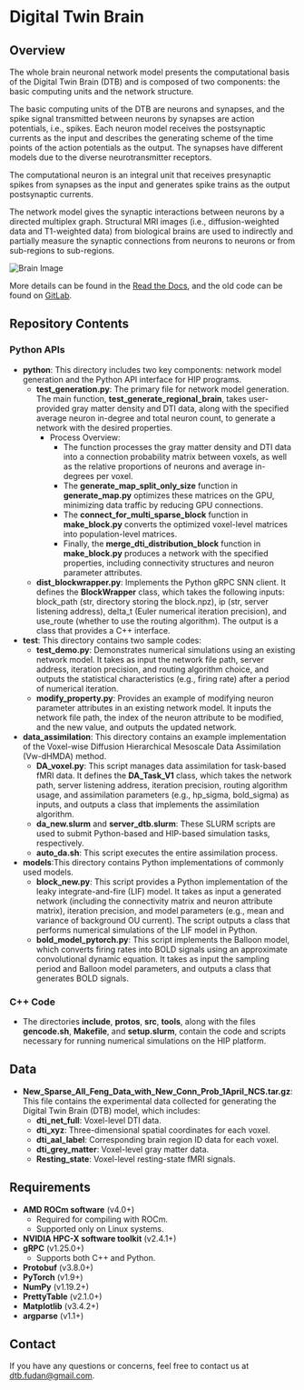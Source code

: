 # Digital Twin Brain

## Overview

The whole brain neuronal network model presents the computational basis of the Digital Twin Brain (DTB) and is composed of two components: the basic computing units and the network structure.

The basic computing units of the DTB are neurons and synapses, and the spike signal transmitted between neurons by synapses are action potentials, i.e., spikes. Each neuron model receives the postsynaptic currents as the input and describes the generating scheme of the time points of the action potentials as the output. The synapses have different models due to the diverse neurotransmitter receptors.

The computational neuron is an integral unit that receives presynaptic spikes from synapses as the input and generates spike trains as the output postsynaptic currents.

The network model gives the synaptic interactions between neurons by a directed multiplex graph. Structural MRI images (i.e., diffusion-weighted data and T1-weighted data) from biological brains are used to indirectly and partially measure the synaptic connections from neurons to neurons or from sub-regions to sub-regions.

![Brain Image](doc/source/fig/brain.png)

More details can be found in the [Read the Docs](https://readthedocs.org/projects/dtb-open/), and the old code can be found on [GitLab](https://gitlab.com/lu_seminar/spliking_nn_for_brain_simulation).

## Repository Contents

### Python APIs
- **python**: This directory includes two key components: network model generation and the Python API interface for HIP programs.
  - **test_generation.py**: The primary file for network model generation. The main function, **test_generate_regional_brain**, takes user-provided gray matter density and DTI data, along with the specified average neuron in-degree and total neuron count, to generate a network with the desired properties.
    - Process Overview:
      - The function processes the gray matter density and DTI data into a connection probability matrix between voxels, as well as the relative proportions of neurons and average in-degrees per voxel.
      - The **generate_map_split_only_size** function in **generate_map.py** optimizes these matrices on the GPU, minimizing data traffic by reducing GPU connections.
      - The **connect_for_multi_sparse_block** function in **make_block.py** converts the optimized voxel-level matrices into population-level matrices.
      - Finally, the **merge_dti_distribution_block** function in **make_block.py** produces a network with the specified properties, including connectivity structures and neuron parameter attributes.
  - **dist_blockwrapper.py**: Implements the Python gRPC SNN client. It defines the **BlockWrapper** class, which takes the following inputs: block_path (str, directory storing the block.npz), ip (str, server listening address), delta_t (Euler numerical iteration precision), and use_route (whether to use the routing algorithm). The output is a class that provides a C++ interface.
- **test**: This directory contains two sample codes: 
  - **test_demo.py**: Demonstrates numerical simulations using an existing network model. It takes as input the network file path, server address, iteration precision, and routing algorithm choice, and outputs the statistical characteristics (e.g., firing rate) after a period of numerical iteration.
  - **modify_property.py**: Provides an example of modifying neuron parameter attributes in an existing network model. It inputs the network file path, the index of the neuron attribute to be modified, and the new value, and outputs the updated network.
- **data_assimilation**: This directory contains an example implementation of the Voxel-wise Diffusion Hierarchical Mesoscale Data Assimilation (Vw-dHMDA) method.
  - **DA_voxel.py**: This script manages data assimilation for task-based fMRI data. It defines the **DA_Task_V1** class, which takes the network path, server listening address, iteration precision, routing algorithm usage, and assimilation parameters (e.g., hp_sigma, bold_sigma) as inputs, and outputs a class that implements the assimilation algorithm.
  - **da_new.slurm** and **server_dtb.slurm**: These SLURM scripts are used to submit Python-based and HIP-based simulation tasks, respectively.
  - **auto_da.sh**: This script executes the entire assimilation process.
- **models**:This directory contains Python implementations of commonly used models.
  - **block_new.py**: This script provides a Python implementation of the leaky integrate-and-fire (LIF) model. It takes as input a generated network (including the connectivity matrix and neuron attribute matrix), iteration precision, and model parameters (e.g., mean and variance of background OU current). The script outputs a class that performs numerical simulations of the LIF model in Python.
  - **bold_model_pytorch.py**: This script implements the Balloon model, which converts firing rates into BOLD signals using an approximate convolutional dynamic equation. It takes as input the sampling period and Balloon model parameters, and outputs a class that generates BOLD signals.


### C++ Code
- The directories **include**, **protos**, **src**, **tools**, along with the files **gencode.sh**, **Makefile**, and **setup.slurm**, contain the code and scripts necessary for running numerical simulations on the HIP platform.

## Data
- **New_Sparse_All_Feng_Data_with_New_Conn_Prob_1April_NCS.tar.gz**:This file contains the experimental data collected for generating the Digital Twin Brain (DTB) model, which includes:
  - **dti_net_full**: Voxel-level DTI data.
  - **dti_xyz**: Three-dimensional spatial coordinates for each voxel.
  - **dti_aal_label**: Corresponding brain region ID data for each voxel.
  - **dti_grey_matter**: Voxel-level gray matter data.
  - **Resting_state**: Voxel-level resting-state fMRI signals.

## Requirements
- **AMD ROCm software** (v4.0+)
  - Required for compiling with ROCm. 
  - Supported only on Linux systems. 
- **NVIDIA HPC-X software toolkit** (v2.4.1+)
- **gRPC** (v1.25.0+)
  - Supports both C++ and Python.
- **Protobuf** (v3.8.0+)
- **PyTorch** (v1.9+)
- **NumPy** (v1.19.2+)
- **PrettyTable** (v2.1.0+)
- **Matplotlib** (v3.4.2+)
- **argparse** (v1.1+)

## Contact
If you have any questions or concerns, feel free to contact us at [dtb.fudan@gmail.com](mailto:dtb.fudan@gmail.com).
